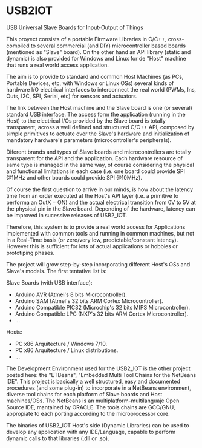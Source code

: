 # USB2IOT
USB Universal Slave Boards for Input-Output of Things

This proyect consists of a portable Firmware Libraries in C/C++, cross-compiled to several commercial (and DIY) microcontroller based boards (mentioned as "Slave" board). On the other hand an API library (static and dynamic) is also provided for Windows and Linux for de "Host" machine that runs a real world access application.

The aim is to provide to standard and common Host Machines (as PCs, Portable Devices, etc, with Windows or Linux OSs) several kinds of hardware I/O electrical interfaces to interconnect the real world (PWMs, Ins, Outs, I2C, SPI, Serial, etc) for sensors and actuators.

The link between the Host machine and the Slave board is one (or several) standard USB interface. The access form the application (running in the Host) to the electrical I/Os provided by the Slave board is totally transparent, across a well defined and structured C/C++ API, composed by simple primitives to actuate over the Slave's hardware and initialization of mandatory hardware's parameters (microcontroller's peripherals).

Diferent brands and types of Slave boards and microcontrollers are totally transparent for the API and the application. Each hardware resource of same type is managed in the same way, of course considering the physical and functional limitations in each case (i.e. one board could provide SPI @1MHz and other boards could provide SPI @10MHz).

Of course the first question to arrive in our minds, is how about the latency time from an order executed at the Host's API layer (i.e. a primitive to performa an OutX = ON) and the actual electrical transition from 0V to 5V at the physical pin in the Slave board. Depending of the hardware, latency can be improved in sucessive releases of USB2_IOT.

Therefore, this system is to provide a real world access for Applications implemented with common tools and running in common machines, but not in a Real-Time basis (or zero/very low, predictable/constant latency). However this is sufficient for lots of actual applications or hobbies or prototiping phases.

The project will grow step-by-step incorporating different Host's OSs and Slave's models. The first tentative list is:

Slave Boards (with USB interface):

- Arduino AVR (Atmel's 8 bits Microcontroller).
- Arduino SAM (Atmel's 32 bits ARM Cortex Microcontroller).
- Arduino Compatible PIC32 (Microchip's 32 bits MIPS Microcontroller).
- Arduino Compatible LPC (NXP's 32 bits ARM Cortex Microcontroller).
- ...

Hosts:

- PC x86 Arquitecture / Windows 7/10.
- PC x86 Arquitecture / Linux distributions.
- ...

The Development Environment used for the USB2_IOT is the other project posted here: the "ETBeans", "Embedded Multi Tool Chains for the NetBeans IDE". This project is basically a well structured, easy and documented procedures (and some plug-in) to incorporate in a NetBeans environment, diverse tool chains for each platform of Slave boards and Host machines/OSs. The NetBeans is an multiplatform-multilanguaje Open Source IDE, mantained by ORACLE. The tools chains are GCC/GNU, appropiate to each porting according to the microprocessor core.

The binaries of USB2_IOT Host's side (Dynamic Libraries) can be used to develop any application with any IDE/Language, capable to perform dynamic calls to that libraries (.dll or .so).
